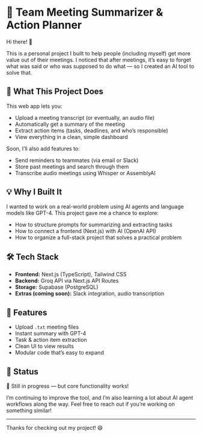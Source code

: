 # 🧠 Team Meeting Summarizer & Action Planner

Hi there! 👋

This is a personal project I built to help people (including myself) get more value out of their meetings. I noticed that after meetings, it’s easy to forget what was said or who was supposed to do what — so I created an AI tool to solve that.

## 🚀 What This Project Does

This web app lets you:

- Upload a meeting transcript (or eventually, an audio file)
- Automatically get a summary of the meeting
- Extract action items (tasks, deadlines, and who’s responsible)
- View everything in a clean, simple dashboard

Soon, I’ll also add features to:
- Send reminders to teammates (via email or Slack)
- Store past meetings and search through them
- Transcribe audio meetings using Whisper or AssemblyAI

## 💡 Why I Built It

I wanted to work on a real-world problem using AI agents and language models like GPT-4. This project gave me a chance to explore:
- How to structure prompts for summarizing and extracting tasks
- How to connect a frontend (Next.js) with AI (OpenAI API)
- How to organize a full-stack project that solves a practical problem

## 🛠 Tech Stack

- **Frontend:** Next.js (TypeScript), Tailwind CSS
- **Backend:** Groq API via Next.js API Routes
- **Storage:** Supabase (PostgreSQL) 
- **Extras (coming soon):** Slack integration, audio transcription

## 📁 Features

- Upload `.txt` meeting files
- Instant summary with GPT-4
- Task & action item extraction
- Clean UI to view results
- Modular code that’s easy to expand

## 📌 Status

🧪 Still in progress — but core functionality works!

I’m continuing to improve the tool, and I’m also learning a lot about AI agent workflows along the way. Feel free to reach out if you’re working on something similar!

---

Thanks for checking out my project! 😄
